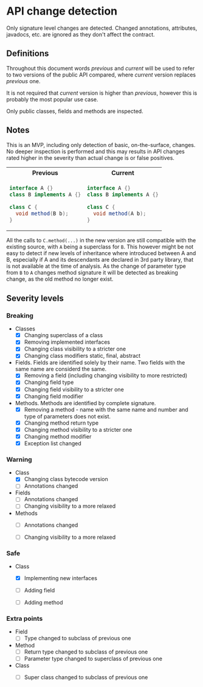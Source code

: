 # API change detection

Only signature level changes are detected. Changed annotations, attributes, javadocs, etc. are
ignored as they don't affect the contract. 

## Definitions

Throughout this document words _previous_ and _current_ will be used to refer to two versions
of the public API compared, where _current_ version replaces _previous_ one.

It is not required that _current_ version is higher than _previous_, however this is probably 
the most popular use case.

Only public classes, fields and methods are inspected.

## Notes

This is an MVP, including only detection of basic, on-the-surface, changes. No deeper
inspection is performed and this may results in API changes rated higher in the severity
than actual change is or false positives.
<table>
<tr><th>Previous</th><th>Current</th></tr>
<tr>
<td>

```java
interface A {}
class B implements A {}

class C {
  void method(B b);
}
```
</td>
<td>

```java
interface A {}
class B implements A {}

class C {
  void method(A b);
}
```
</td>
</tr>
</table>

All the calls to `C.method(...)` in the new version are still compatible with the existing source,
with `A` being a superclass for `B`. This however might be not easy to detect if new levels of inheritance
where introduced between A and B, especially if A and its descendants are declared in 3rd party library, that
is not available at the time of analysis.
As the change of parameter type from `B` to `A` changes method signature it will be detected as breaking change, 
as the old method no longer exist.


## Severity levels

### Breaking

- Classes
  - [x] Changing superclass of a class
  - [x] Removing implemented interfaces
  - [x] Changing class visibility to a stricter one
  - [x] Changing class modifiers static, final, abstract 
- Fields. Fields are identified solely by their name. Two fields with the same name are considerd the same. 
  - [x] Removing a field (including changing visibility to more restricted)
  - [x] Changing field type
  - [x] Changing field visibility to a stricter one
  - [x] Changing field modifier
- Methods. Methods are identified by complete signature.
  - [x] Removing a method - name with the same name and number and type of parameters does not exist. 
  - [x] Changing method return type 
  - [x] Changing method visibility to a stricter one
  - [x] Changing method modifier  
  - [x] Exception list changed

### Warning

- Class
    - [x] Changing class bytecode version
    - [ ] Annotations changed
- Fields
    - [ ] Annotations changed
    - [ ] Changing visibility to a more relaxed
- Methods 
    - [ ] Annotations changed
    - [ ] Changing visibility to a more relaxed


### Safe

- Class
    - [x] Implementing new interfaces
    - [ ] Adding field
    - [ ] Adding method
    
    
### Extra points

- Field 
    - [ ] Type changed to subclass of previous one
- Method
    - [ ] Return type changed to subclass of previous one
    - [ ] Parameter type changed to superclass of previous one
- Class 
    - [ ] Super class changed to subclass of previous one
   